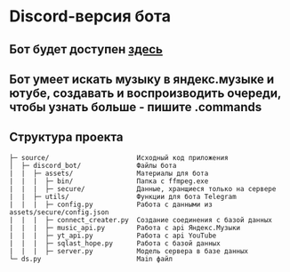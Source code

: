 # Discord-версия бота
## Бот будет доступен [здесь](https://discord.com/developers/applications/1072969774285471814/information)
## Бот умеет искать музыку в яндекс.музыке и ютубе, создавать и воспроизводить очереди, чтобы узнать больше - пишите .commands

## Структура проекта

    ├─ source/                      Исходный код приложения
    │  ├─ discord_bot/              Файлы бота
    |  |  ├─ assets/                Материалы для бота
    |  |  |  ├─ bin/                Папка с ffmpeg.exe
    |  |  |  ├─ secure/             Данные, хранщиеся только на сервере
    |  |  ├─ utils/                 Функции для бота Telegram
    |  |  |  ├─ config.py           Работа с данными из assets/secure/config.json
    |  |  |  ├─ connect_creater.py  Создание соединения с базой данных
    |  |  |  ├─ music_api.py        Работа с api Яндекс.Музыки
    |  |  |  ├─ yt_api.py           Работа с api YouTube
    |  |  |  ├─ sqlast_hope.py      Работа с базой данных
    |  |  |  ├─ server.py           Модель сервера в базе данных
    └─ ds.py                        Main файл
